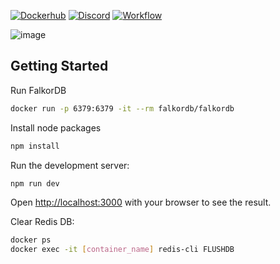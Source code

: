 [![Dockerhub](https://img.shields.io/docker/pulls/falkordb/falkordb?label=Docker)](https://hub.docker.com/r/falkordb/falkordb/)
[![Discord](https://img.shields.io/discord/1146782921294884966?style=flat-square)](https://discord.gg/ErBEqN9E)
[![Workflow](https://github.com/FalkorDB/code-graph/actions/workflows/nextjs.yml/badge.svg?branch=main)](https://github.com/FalkorDB/code-graph/actions/workflows/nextjs.yml)

![image](https://github.com/FalkorDB/code-graph/assets/753206/60f535ed-cf29-44b2-9005-721f11614803)

## Getting Started

Run FalkorDB

```bash
docker run -p 6379:6379 -it --rm falkordb/falkordb
```

Install node packages

```bash
npm install
```

Run the development server:

```bash
npm run dev
```

Open [http://localhost:3000](http://localhost:3000) with your browser to see the result.

Clear Redis DB:

```bash
docker ps
docker exec -it [container_name] redis-cli FLUSHDB
```